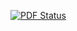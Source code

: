 [![PDF Status](https://www.sharelatex.com/github/repos/juliad-b/www/builds/latest/badge.svg)](https://www.sharelatex.com/github/repos/juliad-b/www/builds/latest/output.pdf)
